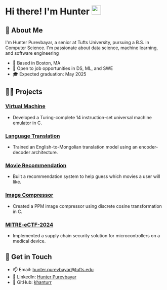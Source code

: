 # Hi there! I'm Hunter <img src="https://media.giphy.com/media/hvRJCLFzcasrR4ia7z/giphy.gif" width="29px" height="29px">

## 🎸 About Me

I'm Hunter Purevbayar, a senior at Tufts University, pursuing a B.S. in Computer Science. I'm passionate about data science, machine learning, and software engineering

- 📍 Based in Boston, MA
- 🌟 Open to job opportunities in DS, ML, and SWE
- 🎓 Expected graduation: May 2025

## 👨‍💻 Projects

### [Virtual Machine](https://github.com/khanturr/Universal-Machine)
- Developed a Turing-complete 14 instruction-set universal machine emulator in C.
### [Language Translation](https://github.com/khanturr/Language-Translation)
- Trained an English-to-Mongolian translation model using an encoder-decoder architecture.
### [Movie Recommendation](https://github.com/khanturr/Movie-Recommendation)
- Built a recommendation system to help guess which movies a user will like.
### [Image Compressor](https://github.com/khanturr/Image-Compressor)
- Created a PPM image compressor using discrete cosine transformation in C.
### [MITRE-eCTF-2024](https://github.com/khanturr/MITRE-eCTF-2024)
- Implemented a supply chain security solution for microcontrollers on a medical device.

## 💯 Get in Touch

- 📫 Email: [hunter.purevbayar@tufts.edu](mailto:khanturp@gmail.com)
- 💼 LinkedIn: [Hunter Purevbayar](https://www.linkedin.com/in/khanturr/)
- 🐙 GitHub: [khanturr](https://github.com/khanturr)
